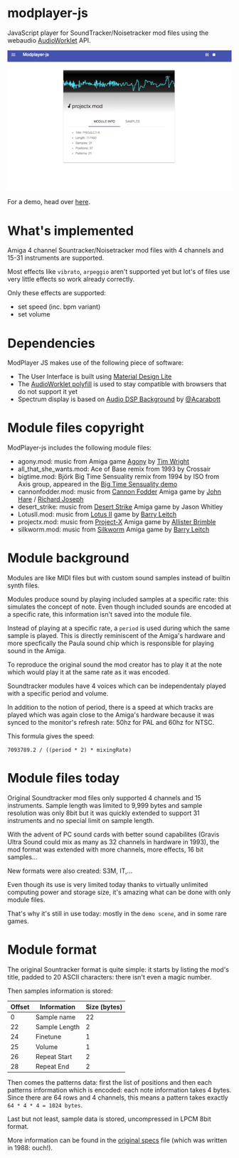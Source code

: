 # modplayer-js
JavaScript player for SoundTracker/Noisetracker mod files using the webaudio [AudioWorklet](https://developers.google.com/web/updates/2017/12/audio-worklet) API.

![ModPlayer screenshot](./img/screenshot.png)

For a demo, head over [here](http://htmlpreview.github.io/?https://github.com/warpdesign/modplayer-js/blob/master/index.html).

# What's implemented

Amiga 4 channel Sountracker/Noisetracker mod files with 4 channels and 15-31 instruments are supported.

Most effects like `vibrato`, `arpeggio` aren't supported yet but lot's of files use very little effects so work already correctly.

Only these effects are supported:

 - set speed (inc. bpm variant)
 - set volume

# Dependencies

ModPlayer JS makes use of the following piece of software:

 - The User Interface is built using [Material Design Lite](https://getmdl.io)
 - The [AudioWorklet polyfill](https://github.com/GoogleChromeLabs/audioworklet-polyfill) is used to stay compatible with browsers that do not support it yet
 - Spectrum display is based on [Audio DSP Background](https://github.com/acarabott/audio-dsp-playground) by [@Acarabott](https://github.com/acarabott)

# Module files copyright

ModPlayer-js includes the following module files:

 - agony.mod: music from Amiga game [Agony](https://www.youtube.com/watch?v=iRzIpghJeec) by [Tim Wright](https://twitter.com/CoLDSToRAGE)
 - all_that_she_wants.mod: Ace of Base remix from 1993 by Crossair
 - bigtime.mod: Björk Big Time Sensuality remix from 1994 by ISO from Axis group, appeared in the [Big Time Sensuality demo](https://www.youtube.com/watch?v=Y-2xUXk5F2w)
 - cannonfodder.mod: music from [Cannon Fodder](https://www.youtube.com/watch?v=PiYuq6Ac3a0) Amiga game by [John Hare](https://twitter.com/johnhare) / [Richard Joseph](https://en.wikipedia.org/wiki/Richard_Joseph)
 - desert_strike: music from [Desert Strike](https://www.youtube.com/watch?v=hcJaph0D7UM) Amiga game by Jason Whitley
 - LotusII.mod: music from [Lotus II](https://www.youtube.com/watch?v=vETonlaTZ4c) game by [Barry Leitch](https://en.wikipedia.org/wiki/Barry_Leitch)
 - projectx.mod: music from [Project-X](https://www.youtube.com/watch?v=gjq-ONi3dZE) Amiga game by [Allister Brimble](https://twitter.com/allisterbrimble)
 - silkworm.mod: music from [Silkworm](https://www.youtube.com/watch?v=4wNidIucUuc) Amiga game by [Barry Leitch](https://en.wikipedia.org/wiki/Barry_Leitch)

# Module background

Modules are like MIDI files but with custom sound samples instead of builtin synth files.

Modules produce sound by playing included samples at a specific rate: this simulates the concept of note. Even though included sounds are encoded at a specific rate, this information isn't saved into the module file.

Instead of playing at a specific rate, a `period` is used during which the same sample is played. This is directly reminiscent of the Amiga's hardware and more specfically the Paula sound chip which is responsible for playing sound in the Amiga.

To reproduce the original sound the mod creator has to play it at the note which would play it at the same rate as it was encoded.

Soundtracker modules have 4 voices which can be independentaly played with a specific period and volume.

In addition to the notion of period, there is a speed at which tracks are played which was again close to the Amiga's hardware because it was synced to the monitor's refresh rate: 50hz for PAL and 60hz for NTSC.

This formula gives the speed:

```
7093789.2 / ((period * 2) * mixingRate)
```

# Module files today

Original Soundtracker mod files only supported 4 channels and 15 instruments. Sample length was limited to 9,999 bytes and sample resolution was only 8bit but it was quickly extended to support 31 instruments and no special limit on sample length.

With the advent of PC sound cards with better sound capabilites (Gravis Ultra Sound could mix as many as 32 channels in hardware in 1993), the mod format was extended with more channels, more effects, 16 bit samples...

New formats were also created: S3M, IT,...

Even though its use is very limited today thanks to virtually unlimited computing power and storage size, it's amazing what can be done with only module files.

That's why it's still in use today: mostly in the `demo scene`, and in some rare games.

# Module format

The original Sountracker format is quite simple: it starts by listing the mod's title, padded to 20 ASCII characters: there isn't even a magic number.

Then samples information is stored:

Offset | Information | Size (bytes)
--- | --- | ---
0 | Sample name | 22
22 | Sample Length | 2
24 | Finetune | 1
25 | Volume | 1
26 | Repeat Start | 2
28 | Repeat End | 2

Then comes the patterns data: first the list of positions and then each patterns information which is encoded: each note information takes 4 bytes. Since there are 64 rows and 4 channels, this means a pattern takes exactly `64 * 4 * 4 = 1024 bytes`.

Last but not least, sample data is stored, uncompressed in LPCM 8bit format.

More information can be found in the [original specs](https://github.com/cmatsuoka/tracker-history/blob/master/reference/amiga/soundtracker/Soundtracker_v1-v9/Soundtracker_v2.doc) file (which was written in 1988: ouch!).
